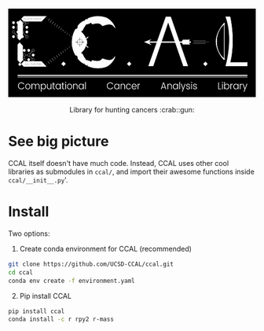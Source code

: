 <p align='center'>
  <img src='media/ccal_logo.png' height=180 />
</p>

<p align='center'>
  Library for hunting cancers :crab::gun:
</p>

# See big picture

CCAL itself doesn't have much code. Instead, CCAL uses other cool libraries as submodules in `ccal/`, and import their awesome functions inside `ccal/__init__.py`'.

# Install

Two options:

1. Create conda environment for CCAL (recommended)

```sh
git clone https://github.com/UCSD-CCAL/ccal.git
cd ccal
conda env create -f environment.yaml
```

2. Pip install CCAL

```sh
pip install ccal
conda install -c r rpy2 r-mass
```
